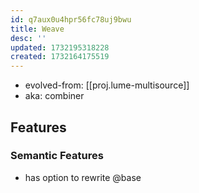 ```yaml
---
id: q7aux0u4hpr56fc78uj9bwu
title: Weave
desc: ''
updated: 1732195318228
created: 1732164175519
---
```


- evolved-from: [[proj.lume-multisource]]
- aka: combiner

## Features


### Semantic Features

- has option to rewrite @base